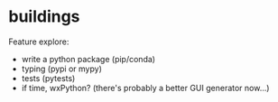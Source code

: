 # buildings

Feature explore:

* write a python package (pip/conda)
* typing (pypi or mypy)
* tests (pytests)
* if time, wxPython? (there's probably a better GUI generator now...)
